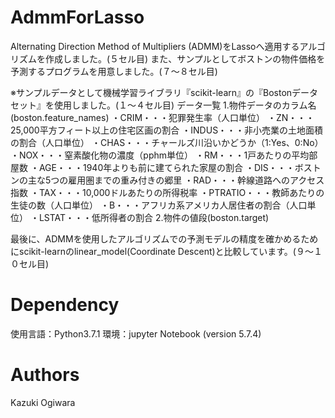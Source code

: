 # AdmmForLasso
Alternating Direction Method of Multipliers (ADMM)をLassoへ適用するアルゴリズムを作成しました。(５セル目)
また、サンプルとしてボストンの物件価格を予測するプログラムを用意しました。(７〜８セル目)

※サンプルデータとして機械学習ライブラリ『scikit-learn』の『Bostonデータセット』を使用しました。(１〜４セル目)
データ一覧
1.物件データのカラム名(boston.feature_names)
・CRIM・・・犯罪発生率（人口単位）
・ZN・・・25,000平方フィート以上の住宅区画の割合
・INDUS・・・非小売業の土地面積の割合（人口単位）
・CHAS・・・チャールズ川沿いかどうか（1:Yes、0:No）
・NOX・・・窒素酸化物の濃度（pphm単位）
・RM・・・1戸あたりの平均部屋数
・AGE・・・1940年よりも前に建てられた家屋の割合
・DIS・・・ボストンの主な5つの雇用圏までの重み付きの郷里
・RAD・・・幹線道路へのアクセス指数
・TAX・・・10,000ドルあたりの所得税率
・PTRATIO・・・教師あたりの生徒の数（人口単位）
・B・・・アフリカ系アメリカ人居住者の割合（人口単位）
・LSTAT・・・低所得者の割合
2.物件の値段(boston.target)

最後に、ADMMを使用したアルゴリズムでの予測モデルの精度を確かめるためにscikit-learnのlinear_model(Coordinate Descent)と比較しています。(９〜１０セル目)

# Dependency
使用言語：Python3.7.1
環境：jupyter Notebook (version 5.7.4)

# Authors
Kazuki Ogiwara
